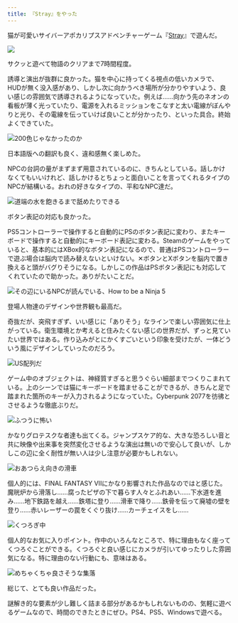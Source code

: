 ```yaml
---
title: 『Stray』をやった
---
```

猫が可愛いサイバーアポカリプスアドベンチャーゲーム『[Stray](https://store.steampowered.com/app/1332010/Stray/?l=japanese)』で遊んだ。

![](https://lh3.googleusercontent.com/4gcfqrOofUVaYFS9VlnPpuZUvXHpZYIg0jPq7e0pT1CLcIve33_UBTwlDDD_TvoWYo5cDxkaX2EpzC_N8uFJhyZ_PdxYJ1sjiLvCVFLrexDpzcSy8IAC95_1gfnWoGyfRsfYhXwSAluFwE_OuDs)

サクッと遊べて物語のクリアまで7時間程度。

誘導と演出が抜群に良かった。猫を中心に持ってくる視点の低いカメラで、HUDが無く没入感があり、しかし次に向かうべき場所が分かりやすいよう、良い感じの雰囲気で誘導されるようになっていた。例えば……向かう先のネオンの看板が薄く光っていたり、電源を入れるミッションをこなすと太い電線がぼんやりと光り、その電線を伝っていけば良いことが分かったり、といった具合。終始よくできていた。

![](https://lh6.googleusercontent.com/5nefFaymLivlK9jPyvvk1UXO4W6JdS4nzBKCzjGmWPKOK_FG-hp75Rm7owYWRpBifPCKULyXVNxESEDsWjBKliUcOizec0PnoUBxZd3-rWJV6nvtIS2HEAH9PWpUlmI0XdoC7aGIrATNNGYW7bA "200色じゃなかったのか")

日本語版への翻訳も良く、違和感無く楽しめた。

NPCの台詞の量がまずまず用意されているのに、きちんとしている。話しかけなくてもいいけれど、話しかけるとちょっと面白いことを言ってくれるタイプのNPCが結構いる。おれの好きなタイプの、平和なNPC達だ。

![](https://lh4.googleusercontent.com/fJ0g9lByWUzp2Lsjb8e3WwrDD_KaOZbJcz7HtjHDtKc6FYUbqGCFOXTKaACP0-RSY5TbKp3ZcHWuY1yv4DpN6VPKrv3EXay_S8UT8EcOH86ss9CKqheKtUlvpbmSe0Ez3e_dv-EWfIENYGSeRaw "道端の水を飽きるまで舐めたりできる")

ボタン表記の対応も良かった。

PS5コントローラーで操作すると自動的にPSのボタン表記に変わり、またキーボードで操作すると自動的にキーボード表記に変わる。Steamのゲームをやっていると、基本的にはXBox的なボタン表記になるので、普通はPSコントローラーで遊ぶ場合は脳内で読み替えないといけない。✕ボタンとXボタンを脳内で置き換えると頭がバグりそうになる。しかしこの作品はPSボタン表記にも対応してくれていたので助かった。ありがたいことだ。

![](https://lh4.googleusercontent.com/9m6l3fMzJgEUxGbGBI5_3ZCvbQU45tYLVG3qbOuSE294b4QuuXKUbuQxGa7G-7nCLHtsAOxb5-PwkBBq8hn734IY2JlFpg13Zkp2RkLvCKUh17Po8QOBQmut9An2g33XR_NDJLV2VR6atn8cqNs "その辺にいるNPCが読んでいる、How to be a Ninja 5")

登場人物達のデザインや世界観も最高だ。

奇抜だが、突飛すぎず、いい感じに「ありそう」なラインで楽しい雰囲気に仕上がっている。衛生環境とか考えると住みたくない感じの世界だが、ずっと見ていたい世界ではある。作り込みがとにかくすごいという印象を受けたが、一体どういう風にデザインしていったのだろう。

![](https://lh3.googleusercontent.com/SdRfiSS0zk4S2h11hSIFYY4h2PsJuZgj0_f8peDVnPz2PL2_Lp7QOCbgahEqfeA-TSm8FJBvNlZs7S-0G2QApmlvQ-Q1F-GA8Hoz0GdD9GvJqqqJ5eGvcAPq4NzXZpLW-kegYXOpd5CCQh2IXY0 "US配列だ")

ゲーム中のオブジェクトは、神経質すぎると思うぐらい細部までつくりこまれている。上のシーンでは猫にキーボードを踏ませることができるが、きちんと足で踏まれた箇所のキーが入力されるようになっていた。Cyberpunk 2077を彷彿とさせるような徹底ぶりだ。

![](https://lh5.googleusercontent.com/zAIMh7HP8JDbcafmpWSUHSoo8GxMseHKq-HnH4y_tcocHv9AGdX1xy_QygMeUe0C54JUnpEbDGQWoz7dIPcL0yGijEU_QViG9ZTzp_JVG0YQKS4DpWwnKDb95JSgGLZAlbfPXoU4WpAb7iwJX-g "ふつうに怖い")

かなりグロテスクな者達も出てくる。ジャンプスケア的な、大きな恐ろしい音と共に映像や出来事を突然変化させるような演出は無いので安心して良いが、しかしこの辺に全く耐性が無い人は少し注意が必要かもしれない。

![](https://lh3.googleusercontent.com/eaGhkibPVwU1HqN4CHP0Xgsx1UKlOHBLJW5xnhxCFwIbgpVTs0DzuIFKCI-I50zp1NqM96ueZbsqbDQ49N3urmZYoGlsNwypRritTb21tS4h7gVXh8ei5z-4kFh1nrbwX2Pilgi02fX8npWojX0 "おあつらえ向きの滑車")

個人的には、FINAL FANTASY VIIにかなり影響された作品なのではと感じた。魔晄炉から滑落し……腐ったピザの下で暮らす人々とふれあい……下水道を進み……地下鉄路を越え……鉄塔に登り……滑車で降り……鉄骨を伝って廃墟の壁を登り……赤いレーザーの罠をくぐり抜け……カーチェイスをし……

![](https://lh4.googleusercontent.com/liO1mfN2u0hb_bhmlVzayBDyXm3UrlPWMavW3s-6Ed7k_b2dfKiqjmd3C_qo2C9SeXUOvg_IqOifWNfdddMCuIJTTBHRmfEjcZwalfJ3g2QI8TXRM3TEf_CIeembc6FraBz0rEGbWt0d5vqasDY "くつろぎ中")

個人的なお気に入りポイント。作中のいろんなところで、特に理由もなく座ってくつろぐことができる。くつろぐと良い感じにカメラが引いてゆったりした雰囲気になる。特に理由のない行動にも、意味はある。

![](https://lh3.googleusercontent.com/qAAmxO0mIbbcV4hob29hXsgeas3o5U475Condpvu1Ei7cX8Vp7VdH7UZo6ejFdc8ksvGf_jBFIY3qlJdQQO66KgJB5mRgyfLbl9y97NpE_IuM8BD_H1rOiTyfW0q0P7VXFMY6yXrb6m74ifmRQ0 "めちゃくちゃ良さそうな集落")

総じて、とても良い作品だった。

謎解き的な要素が少し難しく詰まる部分があるかもしれないものの、気軽に遊べるゲームなので、時間のできたときにぜひ。PS4、PS5、Windowsで遊べる。
